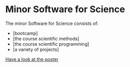 # Minor Software for Science
The minor Software for Science consists of:
* [bootcamp]
* [the course scientific methods]
* [the course scientific programming]
* [a variety of projects]



[Have a look at the poster](https://SoftwareForScience.github.io/images/minor_poster_2018.pdf)

